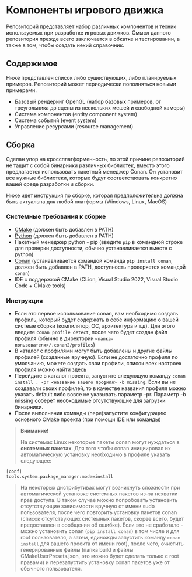 # Компоненты игрового движка
Репозиторий представляет набор различных компонентов и техник используемых при разработке игровых движков. Смысл данного репозитория прежде всего заключается в обкатке и тестировании, а также в том, чтобы создать некий справочник.

## Содержимое

Ниже представлен список либо существующих, либо планируемых примеров. Репозиторий может периодически пополняться новыми примерами.

- Базовый рендеринг OpenGL (набор базовых примеров, от треугольника до сцены из нескольких мешей и свободной камеры)
- Система компонентов (entity component system)
- Система событий (event system)
- Управление ресурсами (resource management)

## Сборка

Сделан упор на кроссплатформенность, по этой причине репозиторий не тащит с собой бинарники различных библиотек, вместо этого предлагается использовать пакетный менеджер Conan. Он установит все нужные библиотеки, которые будут соответствовать конкретно вашей среде разработки и сборки.

Ниже идет инструкция по сборке, которая предположительна должна быть актуальна для любой платформы (Windows, Linux, MacOS)

### Системные требования к сборке
- [CMake](https://cmake.org/) (должен быть добавлен в PATH)
- [Python](https://www.python.org/) (должен быть добавлен в PATH)
- Пакетный менеджер python - pip (введите `pip` в командной строке для проверки доступности, обычно устанавливается вместе с python)
- [Conan](https://conan.io/) (устанавливается командой команда `pip install conan`, должен быть добавлен в PATH, доступность проверяется командой `conan`)
- IDE с поддержкой CMake (CLion, Visual Studio 2022, Visual Studio Code + CMake tools)

### Инструкция
- Если это первое использование conan, вам необходимо создать профиль, который будет содержать в себе информацию о вашей системе сборки (компилятор, ОС, архитектура и т.д). Для этого введите `conan profile detect`, после чего будет создан файл профиля (обычно в директории `<папка-пользователя>/.conan2/profiles`)
- В каталог с профилями могут быть добавлены и другие файлы профилей (созданные вручную). Если не достаточно профиля по умолчанию, можете создать свои профили, список всех настроек профиля можно найти [здесь](https://docs.conan.io/2/reference/config_files/settings.html#reference-config-files-settings-yml)
- Перейдите в каталог проекта, запустите следующую команду `conan install . -pr <название вашего профиля> -b missing`. Если вы не создавали своих профилей, то в качестве названия профиля можно указать default либо вовсе не указывать параметр -pr. Параметр -b missing соберет необходимые отсутствующие для загрузки бинарники.
- После выполнения команды (пере)запустите конфигурацию основного CMake проекта (при помощи IDE или команды)

> **Внимание!**
> 
> На системах Linux некоторые пакеты conan могут нуждаться в **системных пакетах**. Для того чтобы conan инициировал их автоматическую установку необходимо в профиле указать следующее: 

    [conf]
    tools.system.package_manager:mode=install

> На некоторых дистрибутивах могут возникнуть сложности при автоматической установке системных пакетов из-за нехватки прав доступа. В таком случае можно попробовать установить отсутствующие зависимости вручную от имени sudo пользователя, после чего повторить установку пакетов conan (список отсутствующих системных пакетов, скорее всего, будет предоставлен в сообщении об ошибке). Если это не сработало - можно установить conan (`pip install conan`) в том числе и для root пользователя, а затем, единожды запустить команду `conan install` для вашего проекта от имени root), после чего, очистить генерированные файлы (папка build и файлы CMakeUserPresets.json, это можно будет сделать только с root правами) и перезапустить установку conan пакетов уже от обычного пользователя.
